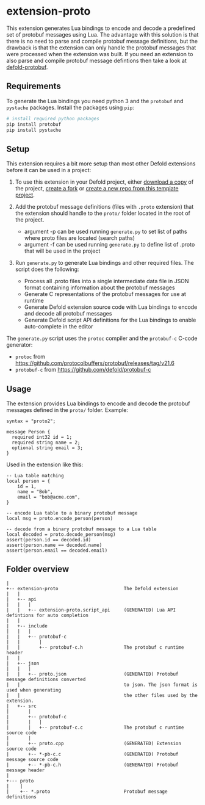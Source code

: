 # extension-proto
This extension generates Lua bindings to encode and decode a predefined set of protobuf messages using Lua. The advantage with this solution is that there is no need to parse and compile protobuf message definitions, but the drawback is that the extension can only handle the protobuf messages that were processed when the extension was built. If you need an extension to also parse and compile protobuf message defintions then take a look at [defold-protobuf](https://defold.com/assets/protobuf/).


## Requirements
To generate the Lua bindings you need python 3 and the `protobuf` and `pystache` packages. Install the packages using `pip`:

```sh
# install required python packages
pip install protobuf
pip install pystache
```

## Setup
This extension requires a bit more setup than most other Defold extensions before it can be used in a project:

1. To use this extension in your Defold project, either [download a copy](https://github.com/defold/extension-proto/archive/refs/heads/master.zip) of the project, [create a fork](https://github.com/defold/extension-proto/fork) or [create a new repo from this template project](https://github.com/defold/extension-proto/generate).

2. Add the protobuf message definitions (files with `.proto` extension) that the extension should handle to the `proto/` folder located in the root of the project.
   * argument -p can be used running `generate.py` to set list of paths where proto files are located (search paths)
   * argument -f can be used running `generate.py` to define list of .proto that will be used in the project

3. Run `generate.py` to generate Lua bindings and other required files. The script does the following:
   * Process all .proto files into a single intermediate data file in JSON format containing information about the protobuf messages
   * Generate C representations of the protobuf messages for use at runtime
   * Generate Defold extension source code with Lua bindings to encode and decode all protobuf messages
   * Generate Defold script API definitions for the Lua bindings to enable auto-complete in the editor

The `generate.py` script uses the `protoc` compiler and the `protobuf-c` C-code generator:

* `protoc` from https://github.com/protocolbuffers/protobuf/releases/tag/v21.6
* `protobuf-c` from https://github.com/defold/protobuf-c


## Usage
The extension provides Lua bindings to encode and decode the protobuf messages defined in the `proto/` folder. Example:

```
syntax = "proto2";

message Person {
  required int32 id = 1;
  required string name = 2;
  optional string email = 3;
}
```

Used in the extension like this:

```
-- Lua table matching
local person = {
	id = 1,
	name = "Bob",
	email = "bob@acme.com",
}

-- encode Lua table to a binary protobuf message
local msg = proto.encode_person(person)

-- decode from a binary protobuf message to a Lua table
local decoded = proto.decode_person(msg)
assert(person.id == decoded.id)
assert(person.name == decoded.name)
assert(person.email == decoded.email)
```


## Folder overview

```
|
+-- extension-proto                        The Defold extension
|   |
|   +-- api
|   |   |
|   |   +-- extension-proto.script_api     (GENERATED) Lua API defintions for auto completion
|   |   
|   +-- include
|   |   |
|   |   +-- protobuf-c
|   |       |
|   |       +-- protobuf-c.h               The protobuf c runtime header
|   |   
|   +-- json
|   |   |
|   |   +-- proto.json                     (GENERATED) Protobuf message definitions converted
|   |                                      to json. The json format is used when generating
|   |                                      the other files used by the extension.
|   +-- src                   
|       |
|       +-- protobuf-c
|       |   |
|       |   +-- protobuf-c.c               The protobuf c runtime source code
|       |
|       +-- proto.cpp                      (GENERATED) Extension source code
|       +-- *-pb-c.c                       (GENERATED) Protobuf message source code
|       +-- *-pb-c.h                       (GENERATED) Protobuf message header
|
+--- proto
|    |
|    +-- *.proto                           Protobuf message definitions
```


